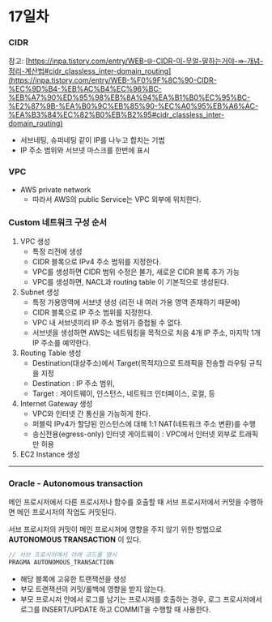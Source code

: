 # 17일차

### CIDR

참고: [https://inpa.tistory.com/entry/WEB-🌐-CIDR-이-무얼-말하는거야-⇛-개념-정리-계산법#cidr_classless_inter-domain_routing](https://inpa.tistory.com/entry/WEB-%F0%9F%8C%90-CIDR-%EC%9D%B4-%EB%AC%B4%EC%96%BC-%EB%A7%90%ED%95%98%EB%8A%94%EA%B1%B0%EC%95%BC-%E2%87%9B-%EA%B0%9C%EB%85%90-%EC%A0%95%EB%A6%AC-%EA%B3%84%EC%82%B0%EB%B2%95#cidr_classless_inter-domain_routing)

- 서브네팅, 슈퍼네팅 같이 IP를 나누고 합치는 기법
- IP 주소 범위와 서브넷 마스크를 한번에 표시

### VPC

- AWS private network
    - 따라서 AWS의 public Service는 VPC 외부에 위치한다.

### Custom 네트워크 구성 순서

1. VPC 생성
    - 특정 리전에 생성
    - CIDR 블록으로 IPv4 주소 범위를 지정한다.
    - VPC를 생성하면 CIDR 범위 수정은 불가, 새로운 CIDR 블록 추가 가능
    - VPC를 생성하면, NACL과 routing table 이 기본적으로 생성된다.
2. Subnet 생성
    - 특정 가용영역에 서브넷 생성 (리전 내 여러 가용 영역 존재하기 때문에)
    - CIDR 블록으로 IP 주소 범위를 지정한다.
    - VPC 내 서브넷끼리 IP 주소 범위가 중첩될 수 없다.
    - 서브넷을 생성하면 AWS는 네트워킹을 목적으로 처음 4개 IP 주소, 마지막 1개 IP 주소를 예약한다.
3. Routing Table 생성
    - Destination(대상주소)에서 Target(목적지)으로 트래픽을 전송할 라우팅 규칙을 지정
    - Destination : IP 주소 범위,
    - Target : 게이트웨이, 인스턴스, 네트워크 인터페이스, 로컬, 등
4. Internet Gateway 생성
    - VPC와 인터넷 간 통신을 가능하게 한다.
    - 퍼블릭 IPv4가 할당된 인스턴스에 대해 1:1 NAT(네트워크 주소 변환)를 수행
    - 송신전용(egress-only) 인터넷 게이트웨이 : VPC에서 인터넷 외부로 트래픽만 허용
5. EC2 Instance 생성

---

### Oracle - Autonomous transaction

메인 프로시저에서 다른 프로시저나 함수를 호출할 때 서브 프로시저에서 커밋을 수행하면 메인 프로시저의 작업도 커밋된다.

서브 프로시저의 커밋이 메인 프로시저에 영향을 주지 않기 위한 방법으로 **AUTONOMOUS TRANSACTION** 이 있다.  

```jsx
// 서브 프로시저에서 아래 코드를 명시
PRAGMA AUTONOMOUS_TRANSACTION
```

- 해당 블록에 고유한 트랜잭션을 생성
- 부모 트랜잭션의 커밋/롤백에 영향을 받지 않는다.
- 부모 프로시저 안에서 로그를 남기는 프로시저를 호출하는 경우, 로그 프로시저에서 로그를 INSERT/UPDATE 하고 COMMIT을 수행할 때 사용한다.